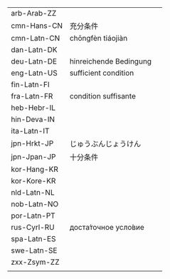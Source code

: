 | | | |
|-|-|-|
| arb-Arab-ZZ |  |  |
| cmn-Hans-CN | 充分条件 |  |
| cmn-Latn-CN | chōngfèn tiáojiàn |  |
| dan-Latn-DK |  |  |
| deu-Latn-DE | hinreichende Bedingung |  |
| eng-Latn-US | sufficient condition |  |
| fin-Latn-FI |  |  |
| fra-Latn-FR | condition suffisante |  |
| heb-Hebr-IL |  |  |
| hin-Deva-IN |  |  |
| ita-Latn-IT |  |  |
| jpn-Hrkt-JP | じゅうぶんじょうけん |  |
| jpn-Jpan-JP | 十分条件 |  |
| kor-Hang-KR |  |  |
| kor-Kore-KR |  |  |
| nld-Latn-NL |  |  |
| nob-Latn-NO |  |  |
| por-Latn-PT |  |  |
| rus-Cyrl-RU | доста́точное усло́вие |  |
| spa-Latn-ES |  |  |
| swe-Latn-SE |  |  |
| zxx-Zsym-ZZ |  |  |
|  |  |  |
